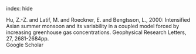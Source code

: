 index: hide

<div class="Citation">

  <div class="Citation-body">
    <div class="Citation-text">Hu, Z.-Z. and Latif, M. and Roeckner, E. and Bengtsson, L., 2000: Intensified Asian summer monsoon and its variability in a coupled model forced by increasing greenhouse gas concentrations. <span class="Article-journal">Geophysical Research Letters, </span><span class="Article-volume">27, </span>2681-2684pp.</div>
    <div class="Citation-links">
      <div class="CitationLink" data-href="https://scholar.google.com/scholar?q=Intensified+Asian+summer+monsoon+and+its+variability+in+a+coupled+model+forced+by+increasing+greenhouse+gas+concentrations">
        <div class="CitationLink-icon CitationLink-Scholar"></div>
        <div class="CitationLink-text">Google Scholar</div>
      </div>
    </div>
  </div>
</div>


<div class="Citation-copy">

</div>